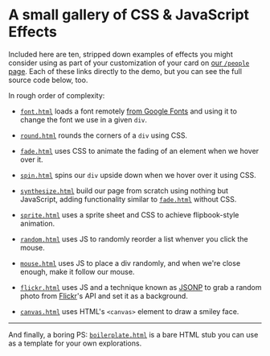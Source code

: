 # A small gallery of CSS & JavaScript Effects

Included here are ten, stripped down examples of effects you might consider using as part of your customization of your card on [our `/people` page](http://dgmde15.github.io/people).  Each of these links directly to the demo, but you can see the full source code below, too.

In rough order of complexity:
+ [`font.html`](./font.html) loads a font remotely [from Google Fonts](https://www.google.com/fonts) and using it to change the font we use in a given `div`.

+ [`round.html`](./round.html) rounds the corners of a `div` using CSS.

+ [`fade.html`](./fade.html) uses CSS to animate the fading of an element when we hover over it.

+ [`spin.html`](./spin.html) spins our `div` upside down when we hover over it using CSS.

+ [`synthesize.html`](./synthesize.html) build our page from scratch using nothing but JavaScript, adding functionality similar to [`fade.html`](./fade.html) without CSS.

+ [`sprite.html`](./sprite.html) uses a sprite sheet and CSS to achieve flipbook-style animation.

+ [`random.html`](./random.html) uses JS to randomly reorder a list whenver you click the mouse.

+ [`mouse.html`](./mouse.html) uses JS to place a div randomly, and when we're close enough, make it follow our mouse.

+ [`flickr.html`](./flickr.html) uses JS and a technique known as [JSONP](http://en.wikipedia.org/wiki/JSONP) to grab a random photo from [Flickr](http://flickr.com)'s API and set it as a background.

+ [`canvas.html`](./canvas.html) uses HTML's `<canvas>` element to draw a smiley face.

---

And finally, a boring PS: [`boilerplate.html`](./boilerplate.html) is a bare HTML stub you can use as a template for your own explorations.